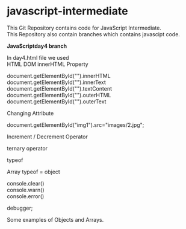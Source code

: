# javascript-intermediate

This Git Repository contains code for JavaScript Intermediate. <br/>
This Repository also contain branches which contains javascipt code. <br/>

**JavaScriptday4 branch** <br/>

In day4.html file we used  <br/>
HTML DOM innerHTML Property  <br/>

document.getElementById("").innerHTML   <br/>
document.getElementById("").innerText  <br/>
document.getElementById("").textContent  <br/>
document.getElementById("").outerHTML  <br/>
document.getElementById("").outerText  <br/>

Changing Attribute <br/>

document.getElementById("img1").src="images/2.jpg"; <br/>

Increment / Decrement Operator <br/>

ternary operator <br/>

typeof <br/>

Array typeof = object <br/>

console.clear() <br/>
console.warn()  <br/>
console.error() <br/>


debugger; <br/>

Some examples of Objects and Arrays. <br/>
